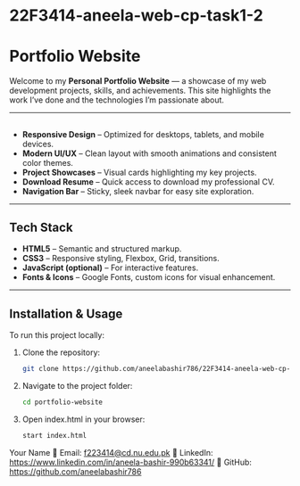 # 22F3414-aneela-web-cp-task1-2

# Portfolio Website

Welcome to my **Personal Portfolio Website** — a showcase of my web development projects, skills, and achievements. This site highlights the work I’ve done and the technologies I’m passionate about.

---

## 

-  **Responsive Design** – Optimized for desktops, tablets, and mobile devices.
-  **Modern UI/UX** – Clean layout with smooth animations and consistent color themes.
-  **Project Showcases** – Visual cards highlighting my key projects.
-  **Download Resume** – Quick access to download my professional CV.
-  **Navigation Bar** – Sticky, sleek navbar for easy site exploration.

---

##  Tech Stack

- **HTML5** – Semantic and structured markup.
- **CSS3** – Responsive styling, Flexbox, Grid, transitions.
- **JavaScript (optional)** – For interactive features.
- **Fonts & Icons** – Google Fonts, custom icons for visual enhancement.

---

## Installation & Usage

To run this project locally:

1. Clone the repository:
   ```bash
   git clone https://github.com/aneelabashir786/22F3414-aneela-web-cp-task1-2
   ```
2. Navigate to the project folder:
   ```bash
   cd portfolio-website
   ```
3. Open index.html in your browser:
   ```bash  
   start index.html
   ```
Your Name
📧 Email: f223414@cd.nu.edu.pk
📱 LinkedIn: https://www.linkedin.com/in/aneela-bashir-990b63341/
🐙 GitHub: https://github.com/aneelabashir786

